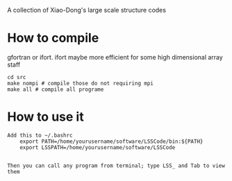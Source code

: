 

A collection of Xiao-Dong's large scale structure codes

# How to compile

gfortran or ifort. ifort maybe more efficient for some high dimensional array staff

	cd src
	make nompi # compile those do not requiring mpi
	make all # compile all programe

# How to use it

	Add this to ~/.bashrc
		export PATH=/home/yourusername/software/LSSCode/bin:${PATH}
		export LSSPATH=/home/yourusername/software/LSSCode


	Then you can call any program from terminal; type LSS_ and Tab to view them


